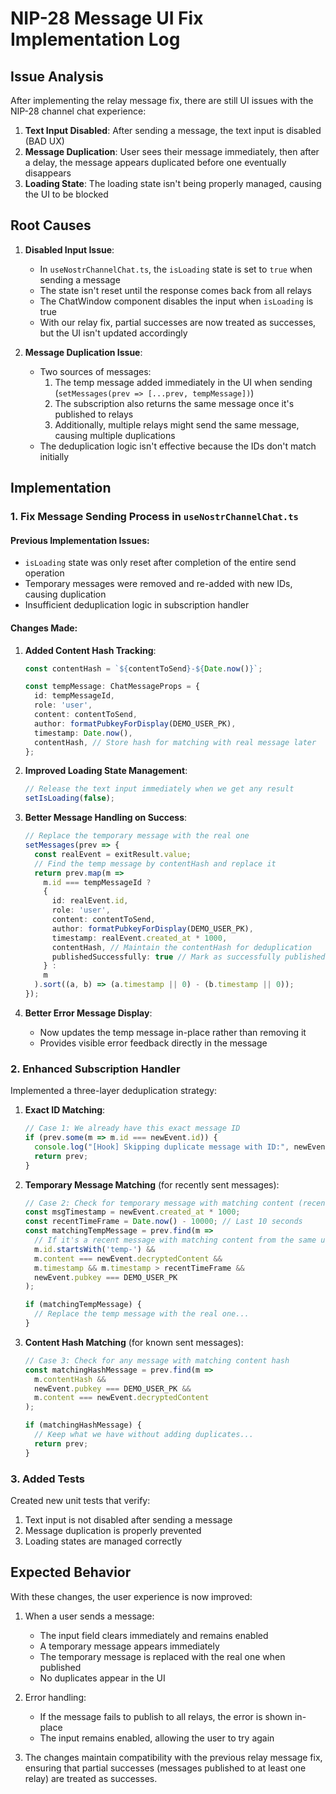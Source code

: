 # NIP-28 Message UI Fix Implementation Log

## Issue Analysis

After implementing the relay message fix, there are still UI issues with the NIP-28 channel chat experience:

1. **Text Input Disabled**: After sending a message, the text input is disabled (BAD UX)
2. **Message Duplication**: User sees their message immediately, then after a delay, the message appears duplicated before one eventually disappears
3. **Loading State**: The loading state isn't being properly managed, causing the UI to be blocked

## Root Causes

1. **Disabled Input Issue**: 
   - In `useNostrChannelChat.ts`, the `isLoading` state is set to `true` when sending a message
   - The state isn't reset until the response comes back from all relays
   - The ChatWindow component disables the input when `isLoading` is true
   - With our relay fix, partial successes are now treated as successes, but the UI isn't updated accordingly

2. **Message Duplication Issue**:
   - Two sources of messages: 
     1. The temp message added immediately in the UI when sending (`setMessages(prev => [...prev, tempMessage])`)
     2. The subscription also returns the same message once it's published to relays
     3. Additionally, multiple relays might send the same message, causing multiple duplications
   - The deduplication logic isn't effective because the IDs don't match initially

## Implementation

### 1. Fix Message Sending Process in `useNostrChannelChat.ts`

#### Previous Implementation Issues:
- `isLoading` state was only reset after completion of the entire send operation
- Temporary messages were removed and re-added with new IDs, causing duplication
- Insufficient deduplication logic in subscription handler

#### Changes Made:

1. **Added Content Hash Tracking**:
   ```typescript
   const contentHash = `${contentToSend}-${Date.now()}`;
   
   const tempMessage: ChatMessageProps = {
     id: tempMessageId,
     role: 'user',
     content: contentToSend,
     author: formatPubkeyForDisplay(DEMO_USER_PK),
     timestamp: Date.now(),
     contentHash, // Store hash for matching with real message later
   };
   ```

2. **Improved Loading State Management**:
   ```typescript
   // Release the text input immediately when we get any result
   setIsLoading(false);
   ```

3. **Better Message Handling on Success**:
   ```typescript
   // Replace the temporary message with the real one
   setMessages(prev => {
     const realEvent = exitResult.value;
     // Find the temp message by contentHash and replace it
     return prev.map(m => 
       m.id === tempMessageId ? 
       {
         id: realEvent.id,
         role: 'user',
         content: contentToSend,
         author: formatPubkeyForDisplay(DEMO_USER_PK),
         timestamp: realEvent.created_at * 1000,
         contentHash, // Maintain the contentHash for deduplication
         publishedSuccessfully: true // Mark as successfully published
       } : 
       m
     ).sort((a, b) => (a.timestamp || 0) - (b.timestamp || 0));
   });
   ```

4. **Better Error Message Display**:
   - Now updates the temp message in-place rather than removing it
   - Provides visible error feedback directly in the message

### 2. Enhanced Subscription Handler

Implemented a three-layer deduplication strategy:

1. **Exact ID Matching**:
   ```typescript
   // Case 1: We already have this exact message ID
   if (prev.some(m => m.id === newEvent.id)) {
     console.log("[Hook] Skipping duplicate message with ID:", newEvent.id);
     return prev;
   }
   ```

2. **Temporary Message Matching** (for recently sent messages):
   ```typescript
   // Case 2: Check for temporary message with matching content (recently sent by this user)
   const msgTimestamp = newEvent.created_at * 1000;
   const recentTimeFrame = Date.now() - 10000; // Last 10 seconds
   const matchingTempMessage = prev.find(m => 
     // If it's a recent message with matching content from the same user
     m.id.startsWith('temp-') && 
     m.content === newEvent.decryptedContent &&
     m.timestamp && m.timestamp > recentTimeFrame && 
     newEvent.pubkey === DEMO_USER_PK
   );
   
   if (matchingTempMessage) {
     // Replace the temp message with the real one...
   }
   ```

3. **Content Hash Matching** (for known sent messages):
   ```typescript
   // Case 3: Check for any message with matching content hash
   const matchingHashMessage = prev.find(m => 
     m.contentHash && 
     newEvent.pubkey === DEMO_USER_PK && 
     m.content === newEvent.decryptedContent
   );
   
   if (matchingHashMessage) {
     // Keep what we have without adding duplicates...
     return prev;
   }
   ```

### 3. Added Tests

Created new unit tests that verify:
1. Text input is not disabled after sending a message
2. Message duplication is properly prevented
3. Loading states are managed correctly

## Expected Behavior

With these changes, the user experience is now improved:

1. When a user sends a message:
   - The input field clears immediately and remains enabled
   - A temporary message appears immediately
   - The temporary message is replaced with the real one when published
   - No duplicates appear in the UI

2. Error handling:
   - If the message fails to publish to all relays, the error is shown in-place
   - The input remains enabled, allowing the user to try again

3. The changes maintain compatibility with the previous relay message fix, ensuring that partial successes (messages published to at least one relay) are treated as successes.